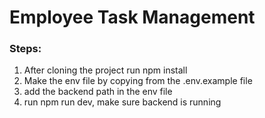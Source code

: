 # Employee Task Management
### Steps:

1) After cloning the project run npm install 
2) Make the env file by copying from the .env.example file  
3) add the backend path in the env file
4) run npm run dev, make sure backend is running